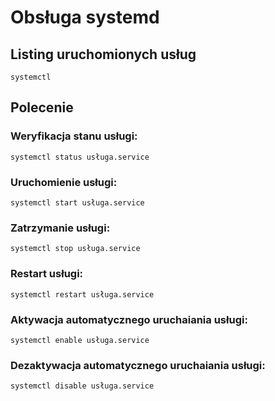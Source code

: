 # Obsługa systemd

## Listing uruchomionych usług
```
systemctl
```
## Polecenie

### Weryfikacja stanu usługi:
```
systemctl status usługa.service
```

### Uruchomienie usługi:
```
systemctl start usługa.service
```

### Zatrzymanie usługi:
```
systemctl stop usługa.service
```

### Restart usługi:
```
systemctl restart usługa.service
```

### Aktywacja automatycznego uruchaiania usługi:
```
systemctl enable usługa.service
```

### Dezaktywacja automatycznego uruchaiania usługi:
```
systemctl disable usługa.service
```

